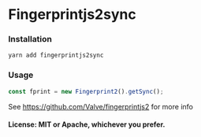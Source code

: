 # Fingerprintjs2sync

### Installation

```
yarn add fingerprintjs2sync
```

### Usage

```js
const fprint = new Fingerprint2().getSync();
```

See https://github.com/Valve/fingerprintjs2 for more info

#### License: MIT or Apache, whichever you prefer.
